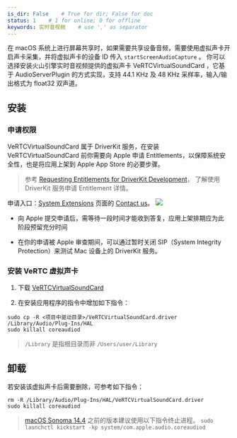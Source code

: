 ```yaml
---
is_dir: False    # True for dir; False for doc
status: 1    # 1 for online; 0 for offline
keywords: 实时音视频    # use ',' as separator
---
```


在 macOS 系统上进行屏幕共享时，如果需要共享设备音频，需要使用虚拟声卡开启声卡采集，并将虚拟声卡的设备 ID 传入 `startScreenAudioCapture` 。
你可以选择安装火山引擎实时音视频提供的虚拟声卡 VeRTCVirtualSoundCard ，它基于 AudioServerPlugin 的方式实现，支持 44.1 KHz 及 48 KHz 采样率，输入/输出格式为 float32 双声道。

## 安装

### 申请权限

VeRTCVirtualSoundCard 属于 DriverKit 服务，在安装 VeRTCVirtualSoundCard 前你需要向 Apple 申请 Entitlements，以保障系统安全性，也是将应用上架到 Apple App Store 的必要步骤。

> 参考 [Requesting Entitlements for DriverKit Development](https://developer.apple.com/documentation/driverkit/requesting_entitlements_for_driverkit_development)， 了解使用 DriverKit 服务申请 Entitlement 详情。

申请入口：[System Extensions](https://developer.apple.com/system-extensions/) 页面的 [Contact us](https://developer.apple.com/contact/apple-id/)。
![](https://lf6-volc-editor.volccdn.com/obj/volcfe/sop-public/upload_e6bb981c1b88623e4cadcc3c8856a5d5)

- 向 Apple 提交申请后，需等待一段时间才能收到答复，应用上架排期应为此阶段预留充分时间
	

- 在你的申请被 Apple 审查期间，可以通过暂时关闭 SIP（System Integrity Protection）来测试 Mac 设备上的 DriverKit 服务。
	

### 安装 VeRTC 虚拟声卡

1. 下载 [VeRTCVirtualSoundCard](https://vertcvirtualsoundcarddriver.tos-cn-beijing.volces.com/VeRTCVirtualSoundCard.zip)
	

2. 在安装应用程序的指令中增加如下指令：
	

```plain
sudo cp -R <项目中驱动目录>/VeRTCVirtualSoundCard.driver /Library/Audio/Plug-Ins/HAL
sudo killall coreaudiod
```

> `/Library` 是指根目录而非 `/Users/user/Library`

## 卸载

若安装该虚拟声卡后需要删除，可参考如下指令：

```plain
rm -R /Library/Audio/Plug-Ins/HAL/VeRTCVirtualSoundCard.driver
sudo killall coreaudiod
```

> [macOS Sonoma 14.4](https://developer.apple.com/documentation/macos-release-notes/macos-14_4-release-notes#Core-Audio) 之前的版本建议使用以下指令终止进程。
`sudo launchctl kickstart -kp system/com.apple.audio.coreaudiod`